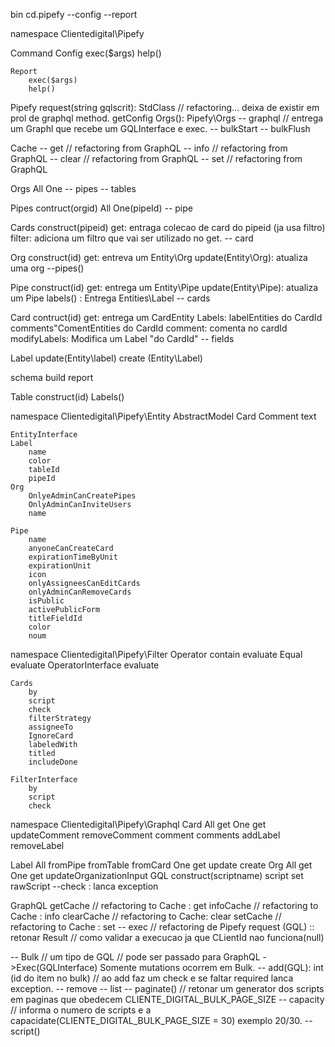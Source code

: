 bin
    cd.pipefy
        --config
        --report

namespace Clientedigital\Pipefy 

Command
    Config
        exec($args)
        help()
        
    Report
        exec($args)
        help()
        
Pipefy
    request(string gqlscrit): StdClass // refactoring... deixa de existir em prol de graphql method.
    getConfig
    Orgs(): Pipefy\Orgs
    -- graphql // entrega um Graphl que recebe um GQLInterface e exec.
    -- bulkStart
    -- bulkFlush

Cache
    -- get // refactoring from GraphQL
    -- info // refactoring from GraphQL
    -- clear // refactoring from GraphQL
    -- set // refactoring from GraphQL

Orgs
    All
    One
    -- pipes
    -- tables

Pipes
    contruct(orgid)
    All
    One(pipeId)
    -- pipe

Cards
    construct(pipeid)
    get: entraga colecao de card do pipeid (ja usa filtro)
    filter: adiciona um filtro que vai ser utilizado no get.
    -- card

Org
    construct(id)
    get: entreva um Entity\Org
    update(Entity\Org): atualiza uma org
    --pipes()

Pipe
    construct(id)
    get: entrega um Entity\Pipe
    update(Entity\Pipe): atualiza um Pipe
    labels() : Entrega Entities\Label
    -- cards

Card
    contruct(id)
    get: entrega um CardEntity
    Labels: labelEntities do CardId
    comments"ComentEntities do CardId
    comment: comenta no cardId
    modifyLabels: Modifica um Label "do CardId"
    -- fields

Label
    update(Entity\label)
    create (Entity\Label)


schema
    build
    report

Table
    construct(id)
    Labels()


namespace Clientedigital\Pipefy\Entity
    AbstractModel
    Card
    Comment
        text
    
    EntityInterface
    Label
        name
        color
        tableId
        pipeId
    Org
        OnlyeAdminCanCreatePipes
        OnlyAdminCanInviteUsers
        name

    Pipe
        name
        anyoneCanCreateCard
        expirationTimeByUnit
        expirationUnit
        icon
        onlyAssigneesCanEditCards
        onlyAdminCanRemoveCards
        isPublic
        activePublicForm
        titleFieldId
        color
        noum

namespace Clientedigital\Pipefy\Filter
    Operator
        contain
            evaluate
        Equal
            evaluate
        OperatorInterface
            evaluate
            
    Cards
        by
        script
        check
        filterStrategy
        assigneeTo
        IgnoreCard
        labeledWith
        titled
        includeDone
        
    FilterInterface
        by
        script
        check
    
namespace Clientedigital\Pipefy\Graphql
Card
    All
        get
    One
        get
        updateComment
        removeComment
        comment
        comments
        addLabel
        removeLabel

Label
    All
        fromPipe
        fromTable
        fromCard
    One
        get
        update
        create
Org
    All
        get
    One
        get
        updateOrganizationInput
GQL
    construct(scriptname)
    script
    set
    rawScript
    --check : lanca exception

GraphQL
    getCache // refactoring to Cache : get
    infoCache // refactoring to Cache : info
    clearCache // refactoring to Cache: clear
    setCache // refactoring to Cache : set
    -- exec // refactoring de Pipefy request (GQL) :: retonar Result // como validar a execucao ja que CLientId nao funciona(null)

-- Bulk // um tipo de GQL // pode ser passado para GraphQL ->Exec(GQLInterface) Somente mutations ocorrem em Bulk.
    -- add(GQL): int (id do item no bulk) // ao add faz um check e se faltar required lanca exception.
    -- remove
    -- list
    -- paginate() // retonar um generator dos scripts em paginas que obedecem CLIENTE_DIGITAL_BULK_PAGE_SIZE
    -- capacity // informa o numero de scripts e a capacidate(CLIENTE_DIGITAL_BULK_PAGE_SIZE = 30) exemplo 20/30.
    -- script()


